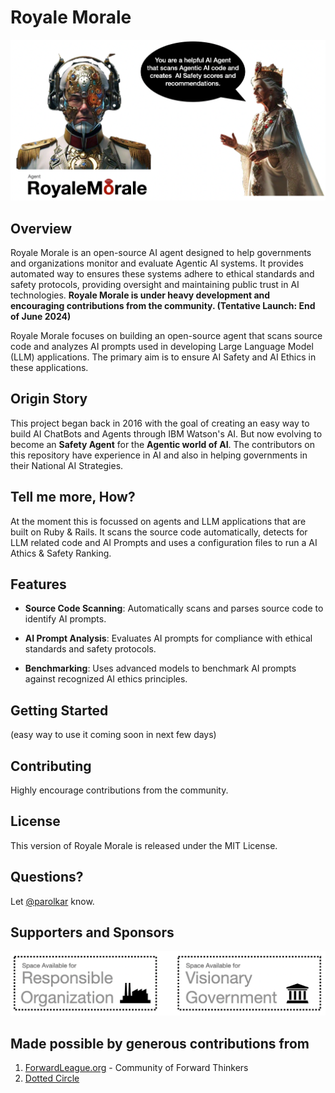 # Royale Morale

![Intro to Royale Morale](guide/img/agent_royalemorale.png)

## Overview
Royale Morale is an open-source AI agent designed to help governments and organizations monitor and evaluate Agentic AI systems. It provides automated way to ensures these systems adhere to ethical standards and safety protocols, providing oversight and maintaining public trust in AI technologies. **Royale Morale is under heavy development and encouraging contributions from the community. (Tentative Launch: End of June 2024)**

Royale Morale focuses on building an open-source agent that scans source code and analyzes AI prompts used in developing Large Language Model (LLM) applications. The primary aim is to ensure AI Safety and AI Ethics in these applications.

## Origin Story
This project began back in 2016 with the goal of creating an easy way to build AI ChatBots and Agents through IBM Watson's AI. But now evolving to become an **Safety Agent** for the **Agentic world of AI**. The contributors on this repository have experience in AI and also in helping governments in their National AI Strategies.

## Tell me more, How?
At the moment this is focussed on agents and LLM applications that are built on Ruby & Rails. It scans the source code automatically, detects for LLM related code and AI Prompts and uses a configuration files to run a AI Athics & Safety Ranking. 

## Features

- **Source Code Scanning**: Automatically scans and parses source code to identify AI prompts.

- **AI Prompt Analysis**: Evaluates AI prompts for compliance with ethical standards and safety protocols.

- **Benchmarking**: Uses advanced models to benchmark AI prompts against recognized AI ethics principles.

## Getting Started
(easy way to use it coming soon in next few days)

## Contributing
Highly encourage contributions from the community. 

## License
This version of Royale Morale is released under the MIT License.

## Questions?
Let [@parolkar](https://x.com/parolkar) know.

## Supporters and Sponsors

![Royale Morale Sponsors](guide/img/sponsor_slot.png)


## Made possible by generous contributions from

1. [ForwardLeague.org](https://www.meetup.com/forwardleague/) - Community of Forward Thinkers
2. [Dotted Circle](https://dottedcircle.com/) 

